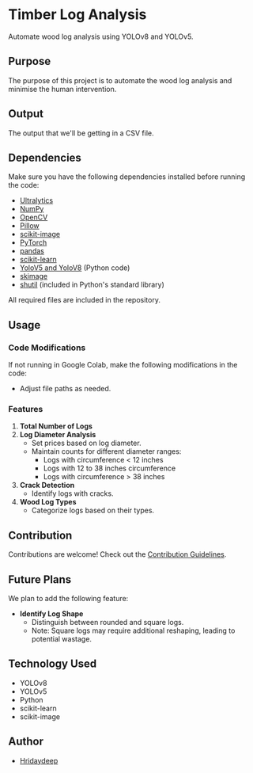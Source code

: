 # Timber Log Analysis

Automate wood log analysis using YOLOv8 and YOLOv5.

## Purpose
The purpose of this project is to automate the wood log analysis and minimise the human intervention.

## Output
The output that we'll be getting in a CSV file. 

## Dependencies
Make sure you have the following dependencies installed before running the code:
- [Ultralytics](https://github.com/ultralytics/yolov5)
- [NumPy](https://numpy.org/)
- [OpenCV](https://opencv.org/)
- [Pillow](https://pillow.readthedocs.io/)
- [scikit-image](https://scikit-image.org/)
- [PyTorch](https://pytorch.org/)
- [pandas](https://pandas.pydata.org/)
- [scikit-learn](https://scikit-learn.org/)
- [YoloV5 and YoloV8](https://github.com/ultralytics/yolov5) (Python code)
- [skimage](https://scikit-image.org/)
- [shutil](https://docs.python.org/3/library/shutil.html) (included in Python's standard library)

All required files are included in the repository.

## Usage

### Code Modifications
If not running in Google Colab, make the following modifications in the code:
- Adjust file paths as needed.

### Features
1. **Total Number of Logs**
2. **Log Diameter Analysis**
   - Set prices based on log diameter.
   - Maintain counts for different diameter ranges:
     - Logs with circumference < 12 inches
     - Logs with 12 to 38 inches circumference
     - Logs with circumference > 38 inches
3. **Crack Detection**
   - Identify logs with cracks.
4. **Wood Log Types**
   - Categorize logs based on their types.

## Contribution
Contributions are welcome! Check out the [Contribution Guidelines](https://github.com/Hridaydeep).

## Future Plans
We plan to add the following feature:
- **Identify Log Shape**
  - Distinguish between rounded and square logs.
  - Note: Square logs may require additional reshaping, leading to potential wastage.

## Technology Used
- YOLOv8
- YOLOv5
- Python
- scikit-learn
- scikit-image

## Author
- [Hridaydeep](https://github.com/Hridaydeep)
